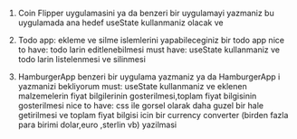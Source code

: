 1. Coin Flipper uygulamasini ya da benzeri bir uygulamayi yazmaniz
   bu uygulamada ana hedef useState kullanmaniz olacak ve

2. Todo app: ekleme ve silme islemlerini yapabileceginiz bir todo app
   nice to have: todo larin editlenebilmesi
   must have: useState kullanmaniz ve todo larin listelenmesi ve silinmesi

3. HamburgerApp benzeri bir uygulama yazmaniz ya da HamburgerApp i yazmanizi bekliyorum
   must: useState kullanmaniz ve eklenen malzemelerin fiyat bilgilerinin gosterilmesi,toplam fiyat bilgisinin gosterilmesi
   nice to have: css ile gorsel olarak daha guzel bir hale getirilmesi ve toplam fiyat bilgisi icin bir currency converter (birden fazla para birimi dolar,euro ,sterlin vb) yazilmasi

